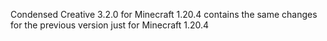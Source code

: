 Condensed Creative 3.2.0 for Minecraft 1.20.4 contains the same changes for the previous version just for Minecraft 1.20.4